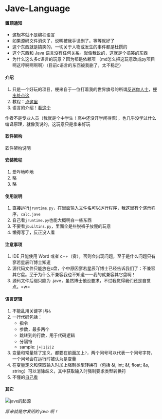 # Jave-Language
#### 置顶通知
- 这根本就不是编程语言
- 如果源码文件消失了，说明被我手误删了。等等就好了
- 这个东西就是搞笑的，一切关于人物或发生的事件都是杜撰的
- 这个东西和 Java 语言没有任何关系。就像我说的，这就是个搞笑的东西
- 为什么这么多c语言的玩意？因为都是依赖项 （md怎么把这玩意改成py项目啊这哼啊啊啊啊）（目前c语言的东西被我删了，太不稳定）
#### 介绍
1.  只是一个好玩的项目，梗来自于一位打着我的世界旗号的所谓[反迷你人士](https://space.bilibili.com/445691468)，[梗出处点这](https://www.bilibili.com/video/BV137411t7Af#reply2358299858)
2.  教程：[点这里](tutorial.md)
3.  语言的介绍！[看这个](brief_introduction.md)

作者不是专业人员（我就是个中学生！高中还没开学闲得慌），也几乎没学过什么编译原理，就像我说的，这玩意只是拿来好玩
#### 软件架构
软件架构说明


#### 安装教程

1.  爱咋地咋地
2.  略
3.  略

#### 使用说明

1.  直接运行`jruntime.py`，在里面输入文件名可以运行程序，我这里有个演示程序，`calc.jave`
2.  自己看`jruntime.py`也能大概明白一些东西
3.  不要看`jbuiltins.py`，里面全是些脱裤子放屁的玩意
4.  懒得写了，反正没人看
#### 注意事项
1. IDE 只能使用 Word 或者 c++（雾），否则会出现问题，至于是什么问题只有寥若星辰吖博士知道
2. 源代码文件只能放在c盘，个中原因寥若星辰吖博士已经告诉我们了：不兼容其它盘。至于为什么不兼容我也不知道——我的就兼容其它盘啊！
3. 源码文件后缀只能为 .jave，虽然博士他没要求，不过我觉得我们还是自觉点。=w=
#### 语言逻辑
1.  不能乱用关键字`|`与`&`
2.  一行代码包括：
    - 指令
    - 参数，最多两个
    - 跳转到的行数，用于代码逻辑
    - 分隔符
    - sample:
    `j+|1|2|2`
3.  变量和常量除了定义，都要在前面加上`?`，两个问号可以代表一个问号字符，一个问号会在运行时被认为是变量
4.  在变量定义和获取输入时加上强制类型转换符（包括 &i, int; &f, float; &s, string）可以消除歧义，其中获取输入时强制要求类型转换符
5.  不懂的[自己看](tutorial.md)
#### 其它
![jave的起源](https://images.gitee.com/uploads/images/2021/0720/174851_c2a9ca1b_7791515.png "jave的起源！")

 _原来就是你发明的 jave 啊！_ 

